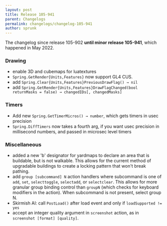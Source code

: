 ```yaml
---
layout: post
title: Release 105-941
parent: Changelogs
permalink: changelogs/changelog-105-941
author: sprunk
---
```


The changelog since release 105-902 **until minor release 105-941**, which happened in May 2022.

### Drawing
* enable 3D and cubemaps for luatextures
* `Spring.GetRender{Units,Features}` now support GL4 CUS.
* add `Spring.Clear{Units,Features}PreviousDrawFlag() → nil`
* add `Spring.GetRender{Units,Features}DrawFlagChanged(bool returnMasks = false) → changedIDs[, changedMasks]`

### Timers
 * Add new `Spring.GetTimerMicros() → number`, which gets timers in usec precision
 * `Spring.DiffTimers` now takes a fourth arg, if you want usec precision in millisecond numbers, and passed in microsec level timers

### Miscellaneous
* added a new 'b' designator for yardmaps to declare an area that is buildable, but is not walkable. This allows for the current method of upgradable buildings to create a locking pattern that won't break pathing.
* add `group [subcommand] N` action handlers where subcommand is one of `add`, `set`, `selecttoggle`, `selectadd`, or `selectclear`. This allows for more granular group binding control than `groupN` (which checks for keyboard modifiers in the action). When subcommand is not present, select group N.
* Skirmish AI: call `PostLoad()` after load event and only if `loadSupported != yes`
* accept an integer quality argument in `screenshot` action, as in `screenshot [format] [quality]`.
